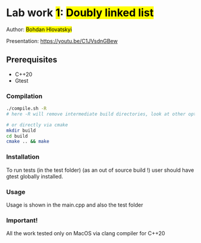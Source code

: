 # Lab work <mark>1</mark>: <mark>Doubly linked list</mark>
Author: <mark>Bohdan Hlovatskyi</mark><br>

Presentation: https://youtu.be/C1JVsdnGBew

## Prerequisites
- C++20
- Gtest
### Compilation

```sh
./compile.sh -R 
# here -R will remove intermediate build directories, look at other options in the script

# or directly via cmake
mkdir build
cd build
cmake .. && make
```
### Installation
To run tests (in the test folder) (as an out of source build !) user should have gtest globally installed.

### Usage
Usage is shown in the main.cpp and also the test folder

### Important!
All the work tested only on MacOS via clang compiler for C++20



